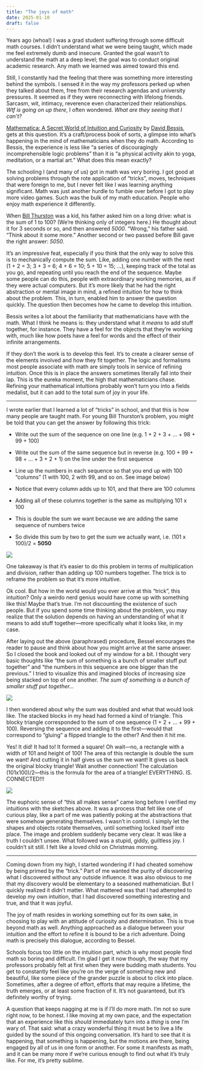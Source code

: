```yaml
---
title: "The joys of math"
date: 2025-01-10
draft: false
---
```


Years ago (whoa!) I was a grad student suffering through some difficult math courses. I didn’t understand what we were being taught, which made me feel extremely dumb and insecure. Granted the goal wasn’t to understand the math at a deep level; the goal was to conduct original academic research. Any math we learned was aimed toward this end.

Still, I constantly had the feeling that there was something more interesting behind the symbols. I sensed it in the way my professors perked up when they talked about them, free from their research agendas and university pressures. It seemed as if they were reconnecting with lifelong friends. Sarcasm, wit, intimacy, reverence even characterized their relationships. *Wtf is going on up there*, I often wondered. *What are they seeing that I can’t?*

[Mathematica: A Secret World of Intuition and Curiosity](https://www.amazon.com/Mathematica-Secret-World-Intuition-Curiosity/dp/0300270887?sr=) by [David Bessis](https://www.quantamagazine.org/mathematical-thinking-isnt-what-you-think-it-is-20241118/), gets at this question. It’s a craft/process book of sorts, a glimpse into what’s happening in the mind of mathematicians when they do math. According to Bessis, the experience is less like “a series of discouragingly incomprehensible logic problems” than it is “a physical activity akin to yoga, meditation, or a martial art.” What does this mean exactly?

The schooling I (and many of us) got in math was very boring. I got good at solving problems through the rote application of “tricks”, moves, techniques that were foreign to me, but I never felt like I was learning anything significant. Math was just another hurdle to fumble over before I got to play more video games. Such was the bulk of my math education. People who enjoy math experience it differently.

When [Bill Thurston](https://en.wikipedia.org/wiki/William_Thurston) was a kid, his father asked him on a long drive: what is the sum of 1 to 100? (We’re thinking only of integers here.) He thought about it for 3 seconds or so, and then answered *5000*. “Wrong,” his father said. “Think about it some more.” Another second or two passed before Bill gave the right answer: *5050*.

It’s an impressive feat, especially if you think that the only way to solve this is to mechanically compute the sum. Like, adding one number with the next (1 + 2 = 3; 3 + 3 = 6; 4 + 6 = 10; 5 + 10 = 15; …), keeping track of the total as you go, and repeating until you reach the end of the sequence. Maybe some people can do this, people with extraordinary working memories, as if they were actual computers. But it’s more likely that he had the right abstraction or mental image in mind, a refined intuition for how to think about the problem. This, in turn, enabled him to answer the question quickly. The question then becomes how he came to develop this intuition.

Bessis writes a lot about the familiarity that mathematicians have with the math. What I think he means is: they understand what it *means* to add stuff together, for instance. They have a feel for the objects that they’re working with, much like how poets have a feel for words and the effect of their infinite arrangements.

If they don’t the work is to develop this feel. It’s to create a clearer sense of the elements involved and how they fit together. The logic and formalisms most people associate with math are simply tools in service of refining intuition. Once this is in place the answers sometimes literally fall into their lap. This is the eureka moment, the high that mathematicians chase. Refining your mathematical intuitions probably won’t turn you into a fields medalist, but it can add to the total sum of joy in your life.

***

I wrote earlier that I learned a lot of “tricks” in school, and that this is how many people are taught math. For young Bill Thurston’s problem, you might be told that you can get the answer by following this trick:

- Write out the sum of the sequence on one line (e.g. 1 + 2 + 3 + … + 98 + 99 + 100)

- Write out the sum of the same sequence but in reverse (e.g. 100 + 99 + 98 + … + 3 + 2 + 1) on the line under the first sequence

- Line up the numbers in each sequence so that you end up with 100 “columns” (1 with 100, 2 with 99, and so on. See image below)

- Notice that every column adds up to 101, and that there are 100 columns

- Adding all of these columns together is the same as multiplying 101 x 100

- This is double the sum we want because we are adding the same sequence of numbers twice

- So divide this sum by two to get the sum we actually want, i.e. (101 x 100)/2 = **5050**

![](/post-images/IMG_1661.jpeg)

One takeaway is that it’s easier to do this problem in terms of multiplication and division, rather than adding up 100 numbers together. The trick is to reframe the problem so that it’s more intuitive.

Ok cool. But how in the world would you ever arrive at this “trick”, this intuition? Only a weirdo nerd genius would have come up with something like this! Maybe that’s true. I’m not discounting the existence of such people. But if you spend some time thinking about the problem, you may realize that the solution depends on having an understanding of what it means to add stuff together—more specifically what it looks like, in my case.

After laying out the above (paraphrased) procedure, Bessel encourages the reader to pause and think about how you might arrive at the same answer. So I closed the book and looked out of my window for a bit. I thought very basic thoughts like “the sum of something is a bunch of smaller stuff put together” and “the numbers in this sequence are one bigger than the previous.” I tried to visualize this and imagined blocks of increasing size being stacked on top of one another. *The sum of something is a bunch of smaller stuff put together…*

![](/post-images/IMG_1663.jpg)

I then wondered about why the sum was doubled and what that would look like. The stacked blocks in my head had formed a kind of triangle. This blocky triangle corresponded to the sum of one sequence (1 + 2 + … + 99 + 100). Reversing the sequence and adding it to the first—would that correspond to “gluing” a flipped triangle to the other? And then it hit me.

Yes! It did! It had to! It formed a square! Oh wait—no, a rectangle with a width of 101 and height of 100! The area of this rectangle is double the sum we want! And cutting it in half gives us the sum we want! It gives us back the original blocky triangle! Wait another connection! The calculation (101x100)/2—this is the formula for the area of a triangle! EVERYTHING. IS. CONNECTED!!!

![](/post-images/IMG_1664.jpg)

The euphoric sense of “this all makes sense” came long before I verified my intuitions with the sketches above. It was a process that felt like one of curious play, like a part of me was patiently poking at the abstractions that were somehow generating themselves. I wasn’t in control. I simply let the shapes and objects rotate themselves, until something locked itself into place. The image and problem suddenly became very clear. It was like a truth I couldn’t unsee. What followed was a stupid, giddy, guiltless joy. I couldn’t sit still. I felt like a loved child on Christmas morning.

***

Coming down from my high, I started wondering if I had cheated somehow by being primed by the “trick.” Part of me wanted the purity of discovering what I discovered without any outside influence. It was also obvious to me that my discovery would be elementary to a seasoned mathematician. But I quickly realized it didn’t matter. What mattered was that I had attempted to develop my own intuition, that I had discovered something interesting and true, and that it was joyful.

The joy of math resides in working something out for its own sake, in choosing to play with an attitude of curiosity and determination. This is true beyond math as well. Anything approached as a dialogue between your intuition and the effort to refine it is bound to be a rich adventure. Doing math is precisely this dialogue, according to Bessel.

Schools focus too little on the intuition part, which is why most people find math so boring and difficult. I’m glad I get it now though, the way that my professors probably felt at first when they were budding math students. You get to constantly feel like you’re on the verge of something new and beautiful, like some piece of the grander puzzle is about to click into place. Sometimes, after a degree of effort, efforts that may require a lifetime, the truth emerges, or at least some fraction of it. It’s not guaranteed, but it’s definitely worthy of trying.

A question that keeps nagging at me is if I’ll do more math. I’m not so sure right now, to be honest. I like moving at my own pace, and the expectation that an experience like this *should* immediately turn into a *thing* is one I’m wary of. That said: what a crazy wonderful thing it must be to live a life guided by the sound of this ongoing conversation. It’s hard to see that it is happening, that something is happening, but the motions are there, being engaged by all of us in one form or another. For some it manifests as math, and it can be many more if we’re curious enough to find out what it’s truly like. For me, it’s pretty sublime.